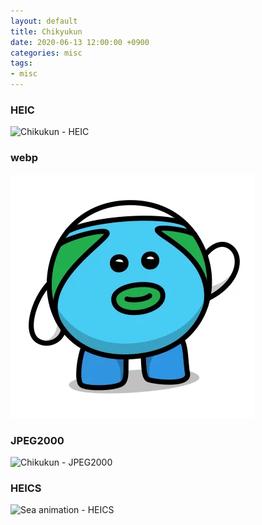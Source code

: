```yaml
---
layout: default
title: Chikyukun
date: 2020-06-13 12:00:00 +0900
categories: misc
tags:
- misc
---
```


### HEIC
![Chikukun - HEIC](/images/chikyukun.heic)

### webp
![Chikukun - webp](/images/chikyukun.webp)

### JPEG2000
![Chikukun - JPEG2000](/images/chikyukun.jp2)

### HEICS
![Sea animation - HEICS](/images/sea_animation.heics)


